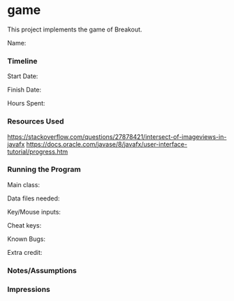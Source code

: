 game
====

This project implements the game of Breakout.

Name: 

### Timeline

Start Date: 

Finish Date: 

Hours Spent:

### Resources Used
https://stackoverflow.com/questions/27878421/intersect-of-imageviews-in-javafx
https://docs.oracle.com/javase/8/javafx/user-interface-tutorial/progress.htm
### Running the Program

Main class:

Data files needed: 

Key/Mouse inputs:

Cheat keys:

Known Bugs:

Extra credit:


### Notes/Assumptions


### Impressions

